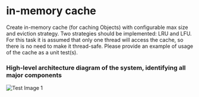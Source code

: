 # in-memory cache

Create in-memory cache (for caching Objects) with configurable max size and eviction strategy. Two strategies should be implemented: LRU and LFU. For this task it is assumed that only one thread will access the cache, so there is no need to make it thread-safe. Please provide an example of usage of the cache as a unit test(s).


### High-level architecture diagram of the system, identifying all major components

![Test Image 1](https://github.com/idthusitha/in-memory-cache/blob/master/doc/in-memory.png.png)
